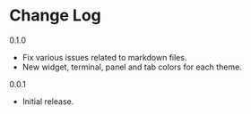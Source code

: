 # Change Log

0.1.0
- Fix various issues related to markdown files.
- New widget, terminal, panel and tab colors for each theme.

0.0.1 
- Initial release.
